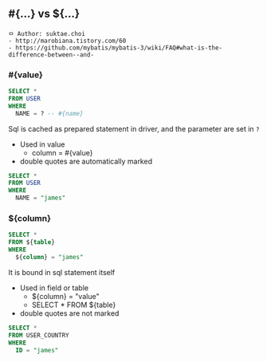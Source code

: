 ## #{...} vs ${...}

```
ㅁ Author: suktae.choi
- http://marobiana.tistory.com/60
- https://github.com/mybatis/mybatis-3/wiki/FAQ#what-is-the-difference-between--and-
```

### #{value}
```sql
SELECT *
FROM USER
WHERE
  NAME = ? -- #{name}
```
Sql is cached as prepared statement in driver, and the parameter are set in `?`

- Used in value
  - column = #{value}
- double quotes are automatically marked
```sql
SELECT *
FROM USER
WHERE
  NAME = "james"
```

### ${column}
```sql
SELECT *
FROM ${table}
WHERE
  ${column} = "james"
```
It is bound in sql statement itself

- Used in field or table
  - ${column} = "value"
  - SELECT * FROM ${table}
- double quotes are not marked
```sql
SELECT *
FROM USER_COUNTRY
WHERE
  ID = "james"
```
